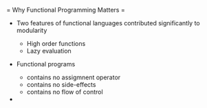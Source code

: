 = Why Functional Programming Matters =

* Two features of functional languages contributed significantly to modularity
	* High order functions
	* Lazy evaluation

* Functional programs 
	* contains no assigmnent operator
	* contains no side-effects
	* contains no flow of control
* 
